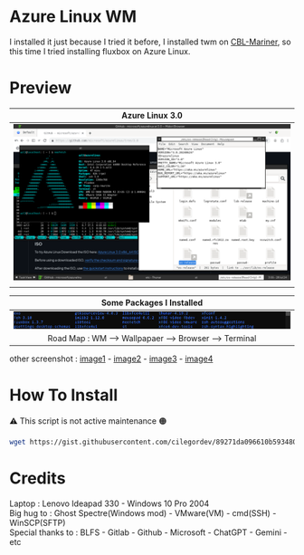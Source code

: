 # Azure Linux WM
I installed it just because I tried it before, I installed twm on [CBL-Mariner](https://github.com/cilegordev/Azure-Linux-WM/blob/CBL-Mariner/TAKEABREAK.md), so this time I tried installing fluxbox on Azure Linux.

# Preview
| Azure Linux 3.0 |
|-|
| ![](image/cover.png) |
| |

| Some Packages I Installed |
|-|
| ![](image/unofficial-packages.png) |
| <div align="center"> Road Map : WM --> Wallpapaer --> Browser --> Terminal </div> |

other screenshot : [image1](image/fluxbox-wm.png) - [image2](image/fluxbox-wm2.png) - [image3](image/neotop.png) - [image4](image/midori-browser.png)

# How To Install
⚠️ This script is not active maintenance 🟠
```zsh
wget https://gist.githubusercontent.com/cilegordev/89271da096610b593480e85c9ef318eb/raw/1533a4610b0dad7d2ab6bc0f695c9f79e1b539c9/fluxbox-src-azl3.sh && chmod +x fluxbox-src-azl3.sh && ./fluxbox-src-azl3.sh
```

# Credits
Laptop : Lenovo Ideapad 330 - Windows 10 Pro 2004 </br>
Big hug to : Ghost Spectre(Windows mod) - VMware(VM) - cmd(SSH) - WinSCP(SFTP) </br>
Special thanks to : BLFS - Gitlab - Github - Microsoft - ChatGPT - Gemini - etc </br>
